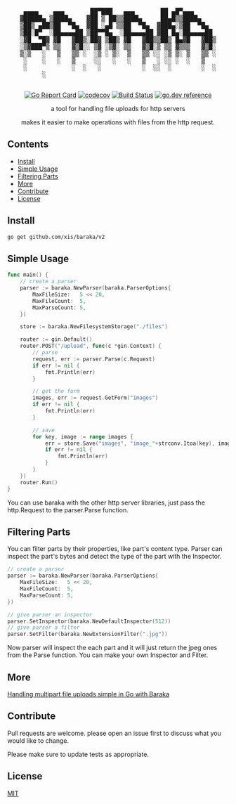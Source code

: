 
<div align="center">
	<pre>                         
 ▄▄▄▄    ▄▄▄       ██▀███   ▄▄▄       ██ ▄█▀▄▄▄      
▓█████▄ ▒████▄    ▓██ ▒ ██▒▒████▄     ██▄█▒▒████▄    
▒██▒ ▄██▒██  ▀█▄  ▓██ ░▄█ ▒▒██  ▀█▄  ▓███▄░▒██  ▀█▄  
▒██░█▀  ░██▄▄▄▄██ ▒██▀▀█▄  ░██▄▄▄▄██ ▓██ █▄░██▄▄▄▄██ 
░▓█  ▀█▓ ▓█   ▓██▒░██▓ ▒██▒ ▓█   ▓██▒▒██▒ █▄▓█   ▓██▒
░▒▓███▀▒ ▒▒   ▓▒█░░ ▒▓ ░▒▓░ ▒▒   ▓▒█░▒ ▒▒ ▓▒▒▒   ▓▒█░
▒░▒   ░   ▒   ▒▒ ░  ░▒ ░ ▒░  ▒   ▒▒ ░░ ░▒ ▒░ ▒   ▒▒ ░
 ░    ░   ░   ▒     ░░   ░   ░   ▒   ░ ░░ ░  ░   ▒   
 ░            ░  ░   ░           ░  ░░  ░        ░  ░
      ░                                              
	</pre>
  
[![Go Report Card](https://goreportcard.com/badge/github.com/xis/baraka)](https://goreportcard.com/report/github.com/xis/baraka)
[![codecov](https://codecov.io/gh/xis/baraka/branch/master/graph/badge.svg)](https://codecov.io/gh/xis/baraka)
[![Build Status](https://travis-ci.org/xis/baraka.svg?branch=master)](https://travis-ci.org/xis/baraka) 
[![go.dev reference](https://img.shields.io/badge/go.dev-reference-007d9c?logo=go&logoColor=white&style=flat-square)](https://pkg.go.dev/github.com/xis/baraka/v2)
  
a tool for handling file uploads for http servers

makes it easier to make operations with files from the http request.
</div>

## Contents
 - [Install](#Install)
 - [Simple Usage](#Simple-Usage)
 - [Filtering Parts](#Filtering-Parts)
 - [More](#More)
 - [Contribute](#Contribute)
 - [License](#License)

## Install
```bash
go get github.com/xis/baraka/v2
```

## Simple Usage
```go
func main() {
	// create a parser
	parser := baraka.NewParser(baraka.ParserOptions{
		MaxFileSize:   5 << 20,
		MaxFileCount:  5,
		MaxParseCount: 5,
	})

	store := baraka.NewFilesystemStorage("./files")

	router := gin.Default()
	router.POST("/upload", func(c *gin.Context) {
		// parse
		request, err := parser.Parse(c.Request)
		if err != nil {
			fmt.Println(err)
		}

		// get the form
		images, err := request.GetForm("images")
		if err != nil {
			fmt.Println(err)
		}

		// save
		for key, image := range images {
			err = store.Save("images", "image_"+strconv.Itoa(key), image)
			if err != nil {
				fmt.Println(err)
			}
		}
	})
	router.Run()
}
```
You can use baraka with the other http server libraries, just pass the http.Request to the parser.Parse function.

## Filtering Parts
You can filter parts by their properties, like part's content type. Parser can inspect the part's bytes and detect the type of the part with the Inspector.

```go
// create a parser
parser := baraka.NewParser(baraka.ParserOptions{
	MaxFileSize:   5 << 20,
	MaxFileCount:  5,
	MaxParseCount: 5,
})

// give parser an inspector
parser.SetInspector(baraka.NewDefaultInspector(512))
// give parser a filter
parser.SetFilter(baraka.NewExtensionFilter(".jpg"))
```

Now parser will inspect the each part and it will just return the jpeg ones from the Parse function. You can make your own Inspector and Filter.

## More
[Handling multipart file uploads simple in Go with Baraka](https://dev.to/xis/handling-multipart-file-uploads-simple-in-go-with-baraka-528i)

## Contribute
Pull requests are welcome. please open an issue first to discuss what you would like to change.

Please make sure to update tests as appropriate.

## License
[MIT](https://choosealicense.com/licenses/mit/)
